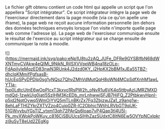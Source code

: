 Le fichier gift obtenu contient un code html qui appelle un script que l'on appellera "Script intégrateur".
Ce script intégrateur intègre la page web de l'exerciseur directement dans la page moodle (via ce qu'on apelle une iframe), la page web ne reçoit aucune information personnelle (en dehors des données techniques envoyés lorsque l'on visite n'importe quelle page web comme l'adresse ip).
La page web de l'exerciseur communique ensuite le résultat de l'exercice au script intégrateur qui se charge ensuite de communiquer la note à moodle.

<!--
https://mermaid.live/edit#pako:eNp1U7uO2zAQ_JUFU7hxkF4IDASJOyuNWzdramgToEgeH8IdDvcvKXP5Df1YSEmxdblEhURxZ3dmZ8lnIV0H0YiIhwwr8U3zJXB_slQezsnZ3J8R5n_PIWmpPdtELXGk1rnO4H3wOActRRm0T-8B-wo4bPCIIHVEXgg-fHcJ5AYEardHaujAVHTFpEut8qFscd_oQOnJlxceU93WRTAZjfz5HOjTroSlswlWB-ryguIB8m2VitGwtfYbuS193O2oiviilJZXkFmJqWzyyuEC6m99zrxIZBBJW-UixRzILH1K0PhjyVoaPk4kbSH5yhMFarz3sTYXxlfvbERdr7n7yXVaV9jXCrMcs8nBTCl32o5tnLrWqgx3Gdja65p_2IyvZvw5gKAUZMrrEnPK_ubJenYU0Fejq_ooXZjaNDy7oWDHX6nslfGjggbNpS57Td7F1CJGvuBvN-5np_phL5MBA5vK1i3z_YdR03RvKty5DD__52SJregRetZdOf3PFXQS6YpijmjKsoPibNJJnOxLgdabcHyyUjQpZGxF9h2nP5dFNIpNxMtv-WUgdQ
-->
<!--
sequenceDiagram
    autonumber
    participant M as Moodle
    participant S as Mon script
    participant E as L'exerciseur
    #Note over M,S : La question est une question de type texte qui au lieu<br />de contenir du texte avec une question contient un script
    M ->> S : Affiche la question qui charge mon script<br />et les infos sur l'exercice à charger
    S ->> M : Cache le champs de réponse de la question moodle 
    S ->> E : Charge l'url de l'exercice dans une iframe
    Note over M,E : L'élève effectue l'exercice
    E ->> S : L'exerciseur remonte le score à la<br />fenêtre parente via l'api postMessage
    S ->> M : Mon script change la valeur du<br />champs de réponse avec le score obtenu
    #Note over M,S :
    -->
![](https://mermaid.ink/svg/pako:eNp1U8tu2zAQ_JUFe_DFRe9GYSBIfbN68dWXNTmyCVAkw4eQIMi_9NjkN_RjISXVVppWB4na18zOLp-FdApiIyIeMqzED83nwN3RUnk4J2dzd0KY_j2HpKX2bBM1xJEa55TBZ-dhclqKMmifPgfsasB-hUcEqSPyDPDlp0sg1yNQsz7QhvZMhVdMutQqH8oWN4MCpSdfXnhM1awLYTIa-fsp0LdtcUtnE6wOpPIcxT3kxyo1RsPW2h_oNvR1u6VK4q5ttbyAzIJMRZMXDmdQd-1zwkUig0jati5SzIHM3KcEDb_mrLnhwwjSFJB7HiFQ_Z2PtbkwvHpnI-p5id2NqtOywq5WmOiYVQ5mTLnBKrZx7Fq3ZbjzwJZa1_z9ang1w-8ehLaFTHlZYkrZXTVZzo4Cuip0ZR-lC2Obhic1WtjhLRVbGT9qUK-51GWvybuYGsTIZ_ytxm13qh72PArQs6loap7vP4Qap3tl4U5l-Pk_myXWokPoWKuy_c816CjSBUUcsSlHhZazSUdxtC8ltN6Ew5OVYpNCxlpkrzj9uSyT8eUd2ZEgKg